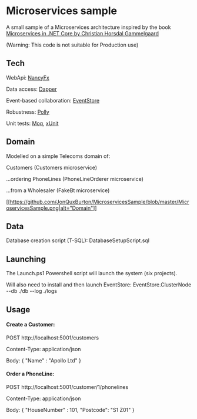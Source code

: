 Microservices sample
====================


A small sample of a Microservices architecture inspired by the book [Microservices in .NET Core by Christian Horsdal Gammelgaard](https://www.manning.com/books/microservices-in-net-core)

(Warning: This code is not suitable for Production use)


Tech
----
WebApi: [NancyFx](https://github.com/NancyFx/Nancy)

Data access: [Dapper](https://github.com/StackExchange/Dapper)

Event-based collaboration: [EventStore](https://github.com/EventStore/EventStore)

Robustness: [Polly](https://github.com/App-vNext/Polly)

Unit tests: [Moq](https://github.com/Moq/moq4/wiki/Quickstart), [xUnit](https://xunit.github.io/)


Domain
------
Modelled on a simple Telecoms domain of:

Customers (Customers microservice)

...ordering PhoneLines (PhoneLineOrderer microservice)

...from a Wholesaler (FakeBt microservice)

[[https://github.com/JonQuxBurton/MicroservicesSample/blob/master/MicroservicesSample.png|alt="Domain"]]

Data
----
Database creation script (T-SQL):
DatabaseSetupScript.sql


Launching
---------
The Launch.ps1 Powershell script will launch the system (six projects).

Will also need to install and then launch EventStore:
EventStore.ClusterNode --db ./db --log ./logs


Usage
-----

#### Create a Customer:

POST http://localhost:5001/customers

Content-Type: application/json

Body:
{
	"Name" : "Apollo Ltd"
}

#### Order a PhoneLine:

POST http://localhost:5001/customer/1/phonelines

Content-Type: application/json

Body:
{
	"HouseNumber" : 101,
	"Postcode": "S1 Z01"
}
